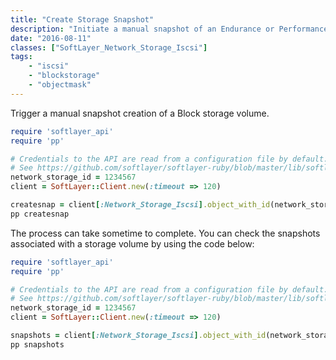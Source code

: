 ```yaml
---
title: "Create Storage Snapshot"
description: "Initiate a manual snapshot of an Endurance or Performance Block storage volume."
date: "2016-08-11"
classes: ["SoftLayer_Network_Storage_Iscsi"]
tags:
    - "iscsi"
    - "blockstorage"
    - "objectmask"
---
```


Trigger a manual snapshot creation of a Block storage volume.

```ruby
require 'softlayer_api'
require 'pp'

# Credentials to the API are read from a configuration file by default.
# See https://github.com/softlayer/softlayer-ruby/blob/master/lib/softlayer/Config.rb#L11-L44
network_storage_id = 1234567
client = SoftLayer::Client.new(:timeout => 120)

createsnap = client[:Network_Storage_Iscsi].object_with_id(network_storage_id).createSnapshot
pp createsnap
```

The process can take sometime to complete. You can check the snapshots associated with a storage volume by using the code below:

```ruby
require 'softlayer_api'
require 'pp'

# Credentials to the API are read from a configuration file by default.
# See https://github.com/softlayer/softlayer-ruby/blob/master/lib/softlayer/Config.rb#L11-L44
network_storage_id = 1234567
client = SoftLayer::Client.new(:timeout => 120)

snapshots = client[:Network_Storage_Iscsi].object_with_id(network_storage_id).getSnapshotsForVolume
pp snapshots
```
